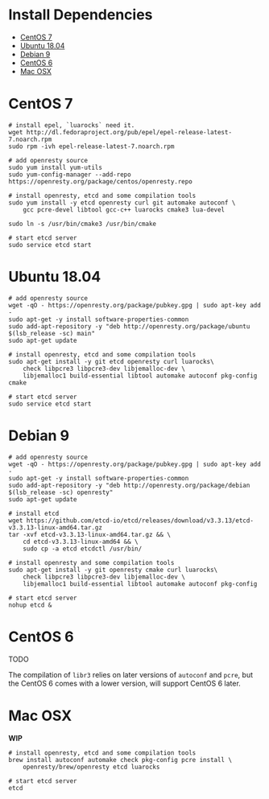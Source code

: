 # Install Dependencies

* [CentOS 7](#centos-7)
* [Ubuntu 18.04](#ubuntu-1804)
* [Debian 9](#debian-9)
* [CentOS 6](#centos-6)
* [Mac OSX](#mac-osx)

CentOS 7
========

```shell
# install epel, `luarocks` need it.
wget http://dl.fedoraproject.org/pub/epel/epel-release-latest-7.noarch.rpm
sudo rpm -ivh epel-release-latest-7.noarch.rpm

# add openresty source
sudo yum install yum-utils
sudo yum-config-manager --add-repo https://openresty.org/package/centos/openresty.repo

# install openresty, etcd and some compilation tools
sudo yum install -y etcd openresty curl git automake autoconf \
    gcc pcre-devel libtool gcc-c++ luarocks cmake3 lua-devel

sudo ln -s /usr/bin/cmake3 /usr/bin/cmake

# start etcd server
sudo service etcd start
```

Ubuntu 18.04
============

```shell
# add openresty source
wget -qO - https://openresty.org/package/pubkey.gpg | sudo apt-key add -
sudo apt-get -y install software-properties-common
sudo add-apt-repository -y "deb http://openresty.org/package/ubuntu $(lsb_release -sc) main"
sudo apt-get update

# install openresty, etcd and some compilation tools
sudo apt-get install -y git etcd openresty curl luarocks\
    check libpcre3 libpcre3-dev libjemalloc-dev \
    libjemalloc1 build-essential libtool automake autoconf pkg-config cmake

# start etcd server
sudo service etcd start
```

Debian 9
========

```shell
# add openresty source
wget -qO - https://openresty.org/package/pubkey.gpg | sudo apt-key add -
sudo apt-get -y install software-properties-common
sudo add-apt-repository -y "deb http://openresty.org/package/debian $(lsb_release -sc) openresty"
sudo apt-get update

# install etcd
wget https://github.com/etcd-io/etcd/releases/download/v3.3.13/etcd-v3.3.13-linux-amd64.tar.gz
tar -xvf etcd-v3.3.13-linux-amd64.tar.gz && \
    cd etcd-v3.3.13-linux-amd64 && \
    sudo cp -a etcd etcdctl /usr/bin/

# install openresty and some compilation tools
sudo apt-get install -y git openresty cmake curl luarocks\
    check libpcre3 libpcre3-dev libjemalloc-dev \
    libjemalloc1 build-essential libtool automake autoconf pkg-config

# start etcd server
nohup etcd &
```

CentOS 6
========

TODO

The compilation of `libr3` relies on later versions of `autoconf` and `pcre`, but the CentOS 6 comes with a lower version, will support CentOS 6 later.


Mac OSX
=======

**WIP**

```shell
# install openresty, etcd and some compilation tools
brew install autoconf automake check pkg-config pcre install \
    openresty/brew/openresty etcd luarocks

# start etcd server
etcd
```

